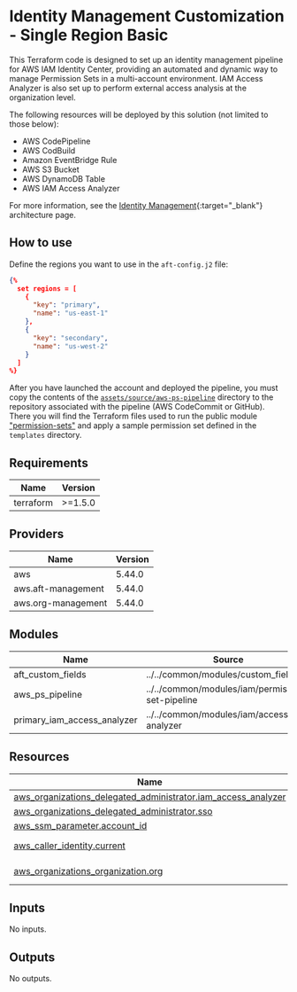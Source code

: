 # Identity Management Customization - Single Region Basic

This Terraform code is designed to set up an identity management pipeline for AWS IAM Identity Center, providing an automated and dynamic way to manage Permission Sets in a multi-account environment. IAM Access Analyzer is also set up to perform external access analysis at the organization level.

The following resources will be deployed by this solution (not limited to those below):

- AWS CodePipeline
- AWS CodBuild
- Amazon EventBridge Rule
- AWS S3 Bucket
- AWS DynamoDB Table
- AWS IAM Access Analyzer

For more information, see the [Identity Management](../../docs/architectures/identity-management.md){:target="_blank"} architecture page.

## How to use

Define the regions you want to use in the `aft-config.j2` file:

```json
{% 
  set regions = [
    {
      "key": "primary",
      "name": "us-east-1"
    },
    {
      "key": "secondary",
      "name": "us-west-2"
    }
  ]
%}
```

<!-- 
Update the `variable.auto.tfvars` file with the corresponding values for:

### AWS Permission Set Pipeline

### AWS IAM Access Analyzer
-->

After you have launched the account and deployed the pipeline, you must copy the contents of the [`assets/source/aws-ps-pipeline`](https://github.com/awslabs/aft-blueprints/tree/main/assets/source/aws-ps-pipeline) directory to the repository associated with the pipeline (AWS CodeCommit or GitHub). There you will find the Terraform files used to run the public module ["permission-sets"](https://registry.terraform.io/modules/aws-ia/permission-sets/aws/latest) and apply a sample permission set defined in the `templates` directory.

<!-- BEGIN_TF_DOCS -->
## Requirements

| Name | Version |
|------|---------|
| terraform | >=1.5.0 |

## Providers

| Name | Version |
|------|---------|
| aws | 5.44.0 |
| aws.aft-management | 5.44.0 |
| aws.org-management | 5.44.0 |

## Modules

| Name | Source | Version |
|------|--------|---------|
| aft\_custom\_fields | ../../common/modules/custom_fields | n/a |
| aws\_ps\_pipeline | ../../common/modules/iam/permission-set-pipeline | n/a |
| primary\_iam\_access\_analyzer | ../../common/modules/iam/access-analyzer | n/a |

## Resources

| Name | Type |
|------|------|
| [aws_organizations_delegated_administrator.iam_access_analyzer](https://registry.terraform.io/providers/hashicorp/aws/latest/docs/resources/organizations_delegated_administrator) | resource |
| [aws_organizations_delegated_administrator.sso](https://registry.terraform.io/providers/hashicorp/aws/latest/docs/resources/organizations_delegated_administrator) | resource |
| [aws_ssm_parameter.account_id](https://registry.terraform.io/providers/hashicorp/aws/latest/docs/resources/ssm_parameter) | resource |
| [aws_caller_identity.current](https://registry.terraform.io/providers/hashicorp/aws/latest/docs/data-sources/caller_identity) | data source |
| [aws_organizations_organization.org](https://registry.terraform.io/providers/hashicorp/aws/latest/docs/data-sources/organizations_organization) | data source |

## Inputs

No inputs.

## Outputs

No outputs.
<!-- END_TF_DOCS -->